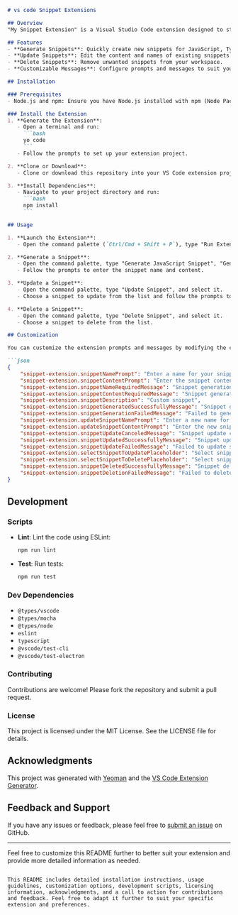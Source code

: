 ```markdown
# vs code Snippet Extensions 

## Overview
"My Snippet Extension" is a Visual Studio Code extension designed to streamline the process of creating, updating, and deleting code snippets. This extension supports JavaScript, TypeScript, and HTML snippets, making it easier for developers to manage and reuse common code patterns across their projects.

## Features
- **Generate Snippets**: Quickly create new snippets for JavaScript, TypeScript, and HTML.
- **Update Snippets**: Edit the content and names of existing snippets.
- **Delete Snippets**: Remove unwanted snippets from your workspace.
- **Customizable Messages**: Configure prompts and messages to suit your preferences.

## Installation

### Prerequisites
- Node.js and npm: Ensure you have Node.js installed with npm (Node Package Manager).

### Install the Extension
1. **Generate the Extension**:
   - Open a terminal and run:
     ```bash
     yo code
     ```
   - Follow the prompts to set up your extension project.

2. **Clone or Download**:
   - Clone or download this repository into your VS Code extension project directory.

3. **Install Dependencies**:
   - Navigate to your project directory and run:
     ```bash
     npm install
     ```

## Usage

1. **Launch the Extension**:
   - Open the command palette (`Ctrl/Cmd + Shift + P`), type "Run Extension", and select it to start the Extension Development Host.

2. **Generate a Snippet**:
   - Open the command palette, type "Generate JavaScript Snippet", "Generate TypeScript Snippet", or "Generate HTML Snippet", and select the desired command.
   - Follow the prompts to enter the snippet name and content.

3. **Update a Snippet**:
   - Open the command palette, type "Update Snippet", and select it.
   - Choose a snippet to update from the list and follow the prompts to modify its name and content.

4. **Delete a Snippet**:
   - Open the command palette, type "Delete Snippet", and select it.
   - Choose a snippet to delete from the list.

## Customization

You can customize the extension prompts and messages by modifying the configuration settings in your VS Code `settings.json` file:

```json
{
    "snippet-extension.snippetNamePrompt": "Enter a name for your snippet",
    "snippet-extension.snippetContentPrompt": "Enter the snippet content",
    "snippet-extension.snippetNameRequiredMessage": "Snippet generation canceled: snippet name is required.",
    "snippet-extension.snippetContentRequiredMessage": "Snippet generation canceled: snippet content is required.",
    "snippet-extension.snippetDescription": "Custom snippet",
    "snippet-extension.snippetGeneratedSuccessfullyMessage": "Snippet generated successfully!",
    "snippet-extension.snippetGenerationFailedMessage": "Failed to generate snippet.",
    "snippet-extension.updateSnippetNamePrompt": "Enter a new name for your snippet",
    "snippet-extension.updateSnippetContentPrompt": "Enter the new snippet content",
    "snippet-extension.snippetUpdateCanceledMessage": "Snippet update canceled: snippet name is required.",
    "snippet-extension.snippetUpdatedSuccessfullyMessage": "Snippet updated successfully!",
    "snippet-extension.snippetUpdateFailedMessage": "Failed to update snippet.",
    "snippet-extension.selectSnippetToUpdatePlaceholder": "Select snippet to update",
    "snippet-extension.selectSnippetToDeletePlaceholder": "Select snippet to delete",
    "snippet-extension.snippetDeletedSuccessfullyMessage": "Snippet deleted successfully!",
    "snippet-extension.snippetDeletionFailedMessage": "Failed to delete snippet."
}
```

## Development

### Scripts
- **Lint**: Lint the code using ESLint:
  ```bash
  npm run lint
  ```
- **Test**: Run tests:
  ```bash
  npm run test
  ```

### Dev Dependencies
- `@types/vscode`
- `@types/mocha`
- `@types/node`
- `eslint`
- `typescript`
- `@vscode/test-cli`
- `@vscode/test-electron`

### Contributing
Contributions are welcome! Please fork the repository and submit a pull request.

### License
This project is licensed under the MIT License. See the LICENSE file for details.

## Acknowledgments
This project was generated with [Yeoman](http://yeoman.io/) and the [VS Code Extension Generator](https://github.com/microsoft/vscode-generator-code).

## Feedback and Support
If you have any issues or feedback, please feel free to [submit an issue](https://github.com/Kenneth12222/snippets) on GitHub.

---

Feel free to customize this README further to better suit your extension and provide more detailed information as needed.
```

This README includes detailed installation instructions, usage guidelines, customization options, development scripts, licensing information, acknowledgments, and a call to action for contributions and feedback. Feel free to adapt it further to suit your specific extension and preferences.
